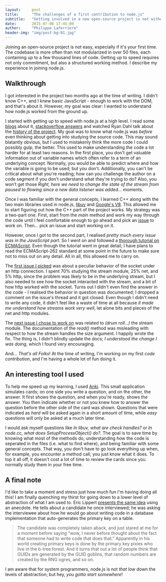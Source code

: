 ```yaml
---
layout:     post
title:      "The challenges of a first contribution to node.js"
subtitle:   "Getting involved in a new open-source project is not without challenges. I share my experience in the matter."
date:       2015-07-08 17:45:00
author:     "Philippe Laferriere"
header-img: "img/post-bg-01.jpg"
---
```


Joining an open-source project is not easy, especially if it's your first time.
The codebase is more often than not modularized in over 50 files, each 
containing up to a few thousand lines of code. Getting up to speed requires 
not only commitment, but also a structured working method. I describe
my experience in joining node.js.

## Walkthrough
I got interested in the project two months ago at the time of 
writing. I didn't know C++, and I knew basic JavaScript - enough to
work with the DOM, and that's about it. However, my goal was clear:
I wanted to understand how node.js worked from the ground up.

I started with getting up to speed with node.js at a high level. I read some
[blogs](http://www.toptal.com/nodejs/why-the-hell-would-i-use-node-js) 
about it, [stackoverflow answers](http://stackoverflow.com/a/14797359/3499862) and
watched Ryan Dahl talk about the [history of the project](https://www.youtube.com/watch?v=SAc0vQCC6UQ).
My goal was to know what node.js was *before* even thinking about getting
into studying the source code. This may sound blatantly obvious, but
I used to mistakenly think the more code I could possibly gulp, the better.
This used to make understanding the code a lot harder
for at least two reasons. In the first place, you don't get valuable information out of
variable names which often refer to a term of an underlying concept. Normally,
you would be able to predict where and how the variable is going to be used; but you don't.
Additionally, you can't be critical about what you're reading; how can you 
challenge the author on a code segment if you don't understand what they're trying to do?
Also, you won't get those *Right, here we need to change the state of the stream from paused to flowing since
a new data listener was added...* moments. 

Once I was familiar with the general concepts, I learned C++ along with the two
main libraries used in node.js, [libuv](http://docs.libuv.org/en/v1.x/) and
[Google's V8](https://developers.google.com/v8/intro). This allowed
me to start figuring out how the C++ part of the project works. My strategy was
a two-part one. First, start from the *main* method and work my way through the code
until I feel comfortable enough to go ahead and pick an [issue](https://github.com/joyent/node/issues)
to work on. Then... pick an issue and start working on it.

However, once I got to the second part, I realised *pretty much every issue was in the 
JavaScript part*. So I went on and followed a 
[thorough tutorial on ECMAScript](http://dmitrysoshnikov.com/ecmascript/chapter-1-execution-contexts/).
Even though the tutorial went in great detail, I have plans to read the ECMAScript-262
standard at some point in the future to make sure not to miss out on any detail.
All in all, this allowed me to carry on.

The [first issue I picked](https://github.com/joyent/node/issues/7581) was
about a peculiar behavior of the socket under an http connection.
I spent 70% studying the stream module, 25% net, and 5% http, since the problem
was likely to be in the underlying stream, but I also needed to see
how the socket interacted with the stream, and a bit of how http worked with
the socket. Turns out I didn't even find the answer in the code - I realised
the behavior in question was documented; I dropped a comment on the issue's thread 
and it got closed. Even though I didn't need to write any code, it didn't
feel like a waste of time at all because *it made me understand how streams work
very well*, let alone bits and pieces of the net and http modules.

The [next issue I chose to work on](https://github.com/joyent/node/issues/7273)
was related to *(drum roll...)* the stream module. The documentation of the *read()*
method was misleading with respect to how the stream handles the size argument. 
I happily wrote the fix. The thing is, I didn't blindly update the docs;
*I understood the change I was doing*, which I found very encouraging.

And... *That's all Folks*! At the time of writing, I'm working on my first *code contribution*, and
I'm having a whole lot of fun doing it.

## An interesting tool I used
To help me speed up my learning, I used [Anki](http://ankisrs.net/). This small
application simulates cards; on one side you write a question, and
on the other, the answer. It first shows the question, and when you're
ready, shows the answer. You then indicate whether or not you knew how to answer the question 
before the other side of the card was shown. Questions that were indicated as *hard* will be asked
again in a short amount of time, while *easy* questions will only be asked at a much later time.

I would ask myself questions like *In libuv, what are check handles?* or *In node.cc, what does
SetupProcessObject() do?*. The goal is to save time by knowing what most of the methods
do, understanding how the code is seperated in the files (i.e. what to find where), 
and being familiar with some general concepts. That way, you don't have to go look 
everything up when, for example, you encounter a method call; you just know what it does.
To top it all off, it doesn't cost a lot of time to review the cards since
you normally study them in your free time.

## A final note
I'd like to take a moment and stress just how much fun I'm having doing all this!
I am finally quenching my thirst for going down to a lower level of abstraction 
of what I am used to. Eric Lippert 
[presents the same idea](http://ericlippert.com/2015/06/04/its-not-magic/) using an anecdote.
He tells about a candidate he once interviewed; he was asking the interviewee about how he
would go about writing code in a database implementation that auto-generates the
primary key on a table.

> The candidate was completely taken aback, and just stared at me for a moment before
> saying “wow, I never before thought about the fact that someone had to write code
> that does that.” Apparently in his world creating primary keys is done by the primary
> key pixies who live in the b-tree forest. And it turns that out a lot of people think
> that GUIDs are generated by the GUID goblins, that random numbers are created by the
> RNG ogres, and so on.


I am aware that for system programmers, node.js is not *that low* down the levels of
abstraction; but hey, *you gotta start somewhere*!


<!-- Facebook like & share-->
<div style="margin-top:30px;" class="fb-like" data-href="http://plafer.github.io/2015/07/08/the-challenges-of-a-first-contribution-to-nodejs/" data-layout="standard" data-action="like" data-show-faces="true" data-share="true"></div>